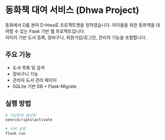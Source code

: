 # 동화책 대여 서비스 (Dhwa Project)

동화에서 D를 본따 D-Hwa로 프로젝트명을 정하였습니다. 
아이들을 위한 동화책을 대여할 수 있는 Flask 기반 웹 프로젝트입니다.  
이미지 기반 도서 등록, 장바구니, 회원가입/로그인, 관리자 기능을 포함합니다.

## 주요 기능
- 도서 목록 및 검색
- 장바구니 기능
- 관리자 도서 관리 페이지
- SQLite 기반 DB + Flask-Migrate

## 실행 방법
```bash
# 가상환경 활성화
venv\Scripts\activate

# 서버 실행
flask run
